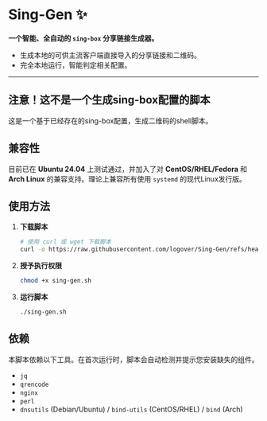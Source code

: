 # Sing-Gen ✨

**一个智能、全自动的 `sing-box` 分享链接生成器。**

* 生成本地的可供主流客户端直接导入的分享链接和二维码。
* 完全本地运行，智能判定相关配置。
---
## 注意！这不是一个生成sing-box配置的脚本

这是一个基于已经存在的sing-box配置，生成二维码的shell脚本。

## 兼容性 

目前已在 **Ubuntu 24.04** 上测试通过，并加入了对 **CentOS/RHEL/Fedora** 和 **Arch Linux** 的兼容支持。理论上兼容所有使用 `systemd` 的现代Linux发行版。

## 使用方法

1.  **下载脚本**
    ```bash
    # 使用 curl 或 wget 下载脚本
    curl -o https://raw.githubusercontent.com/logover/Sing-Gen/refs/heads/main/SingGen.sh
    ```

2.  **授予执行权限**
    ```bash
    chmod +x sing-gen.sh
    ```

3.  **运行脚本**
    ```bash
    ./sing-gen.sh
    ```

## 依赖
本脚本依赖以下工具。在首次运行时，脚本会自动检测并提示您安装缺失的组件。

* `jq`
* `qrencode`
* `nginx`
* `perl`
* `dnsutils` (Debian/Ubuntu) / `bind-utils` (CentOS/RHEL) / `bind` (Arch)
